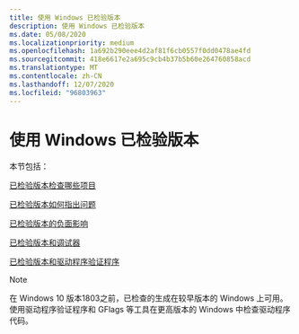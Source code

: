 ```yaml
---
title: 使用 Windows 已检验版本
description: 使用 Windows 已检验版本
ms.date: 05/08/2020
ms.localizationpriority: medium
ms.openlocfilehash: 1a692b290eee4d2af81f6cb0557f0dd0478ae4fd
ms.sourcegitcommit: 418e6617e2a695c9cb4b37b5b60e264760858acd
ms.translationtype: MT
ms.contentlocale: zh-CN
ms.lasthandoff: 12/07/2020
ms.locfileid: "96803963"
---
```

# <a name="using-the-checked-build-of-windows"></a>使用 Windows 已检验版本

本节包括：

[已检验版本检查哪些项目](what-the-checked-build-checks.md)

[已检验版本如何指出问题](how-the-checked-build-indicates-a-problem.md)

[已检验版本的负面影响](side-effects-of-using-the-checked-build.md)

[已检验版本和调试器](the-checked-build-and-the-debugger.md)

[已检验版本和驱动程序验证程序](the-checked-build-and-driver-verifier.md)

> [!NOTE]
> 在 Windows 10 版本1803之前，已检查的生成在较早版本的 Windows 上可用。
> 使用驱动程序验证程序和 GFlags 等工具在更高版本的 Windows 中检查驱动程序代码。
